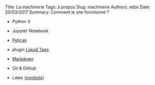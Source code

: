 Title: La machinerie
Tags: à propos
Slug: machinerie
Authors: xdze
Date: 20/03/2017
Summary: Comment le site fonctionne ?

- Python 3
- Jupyter Notebook

- [Pelican]( http://docs.getpelican.com/en/stable/ )
- plugin [Liquid Tags](https://github.com/getpelican/pelican-plugins/tree/master/liquid_tags)

- [Markdown](https://daringfireball.net/projects/markdown/syntax)

- Git & Github

- Latex ([symbols](http://web.ift.uib.no/Teori/KURS/WRK/TeX/symALL.html))
